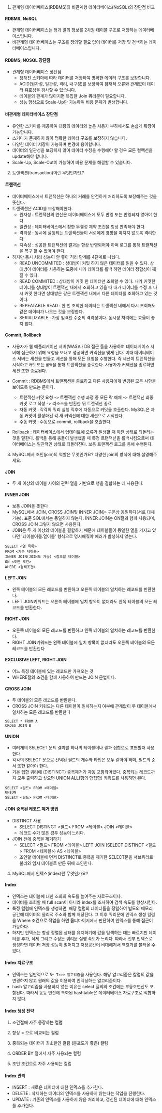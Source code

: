 1. 관계형 데이터베이스(RDBMS)와 비관계형 데이터베이스(NoSQL)의 장단점 비교

#### RDBMS, NoSQL
- 관게형 데이터베이스는 행과 열의 정보를 2차원 테이블 구조로 저장하는 데이터베이스입니다.
- 비관계형 데이터베이스는 구조를 정의할 필요 없이 데이터를 저장 및 검색하는 데이터베이스입니다.

#### RDBMS, NOSQL 장단점
- 관계형 데이터베이스 장단점
  - 정해진 스키마에 따라 데이터를 저장하여 명확한 데이터 구조를 보장합니다.
  - ACID(원자성, 일관성, 격리, 내구성)를 보장하여 잠재적 오류와 관계없이 데이터 유효성을 검사할 수 있습니다. 
  - 테이블의 관계가 많아지면 복잡한 Join 쿼리문이 필요합니다.
  - 성능 향상으로 Scale-Up만 가능하여 비용 문제가 발생합니다.

#### 비관계형 데이터베이스 장단점
  - 유연한 스키마를 제공하여 대량의 데이터와 높은 사용자 부하에서도 손쉽게 확장이 가능합니다. 
  - 스키마가 존재하지 않아 명확한 데이터 구조를 보장하지 않습니다.
  - 다양한 데이터 저장이 가능하며 변경에 용이합니다.
  - 데이터의 일관성을 보장하지 않아 데이터 수정을 수행해야 할 경우 모든 컬렉션을 update해야 합니다.
  - Scale-Up, Scale-Out이 가능하여 비용 문제를 해결할 수 있습니다. 
  
2. 트랜잭션(transaction)이란 무엇인가요?

#### 트랜잭션
- 데이터베이스에서 트랜잭션은 하나의 거래를 안전하게 처리하도록 보장해주는 것을 뜻한다.
- 트랜잭션은 ACID를 보장해야한다. 
   - 원자성 : 트랜잭션의 연산은 데이터베이스에 모두 반영 또는 반영되지 않아야 한다.
   - 일관성 : 데이터베이스에서 정한 무결성 제약 조건을 항상 만족해야 한다.
   - 격리성 : 동시에 실행되는 트랜잭션들이 서로에게 영향을 미치지 않도록 격리한다.
   - 지속성 : 성공한 트랜잭션의 결과는 항상 반영되어야 하며 로그를 통해 트랜잭션을 복구 할 수 있어야 한다. 
- 하지만 동시 처리 성능이 안 좋아 격리 단계를 4단계로 나눴다. 
   - READ UNCOMMITED : 상대방이 커밋 하지 않은 데이터를 읽을 수 있다. 상대방이 데이터를 사용하는 도중에 내가 데이터를 롤백
하면 데이터 정합성이 깨질 수 있다.  
    - READ COMMITED : 상대방이 커밋 한 데이터만 조회할 수 있다. 내가 커밋한 데이터를 상대방이 트랜잭션 내에서 조회하고 있을 때
내가 데이터를 수정 후 다시 커밋 한다면 상대방은 같은 트랜잭션 내에서 다른 데이터를 조회하고 있는 것이다.  
    - REPEATABLE READ : 한 번 조회한 데이터는 트랜잭션 내에서 다시 조회해도 같은 데이터가 나오는 것을 보장한다.
    - SERIALIZABLE : 가장 엄격한 수준의 격리성이다. 동시성 처리에는 효울이 좋지 않다.

#### Commit, Rollback
- 사용자가 웹 애플리케이션 서버(WAS)나 DB 접근 툴을 사용하여 데이터베이스 서버에 접근하기 위해 요청을 보내고 성공하면
커넥션을 맺게 된다. 이때 데이터베이스 서버는 세션을 만들고 세션을 통해 모든 요청을 수행한다. 즉 세션이 트랜잭션을 시작하고
`커밋` 또는 `롤백`을 통해 트랜잭션을 종료한다. 사용자가 커넥션을 종료하면 세션 또한 종료된다.

- Commit : RDBMS에서 트랜잭션을 종료하고 다른 사용자에게 변경된 모든 사항을 보이도록 만드는 문이다.
  - 트랜잭션 커밋 요청 -> 트랜잭션 수행 과정 중 모든 락 해체 -> 트랜잭션 최종 커밋 로그 작성 -> 리소스를 반환한 뒤 트랜잭션 종료 
  - 자동 커밋 : 각각의 쿼리 실행 직후에 자동으로 커밋을 호출한다. MySQL은 자동 커밋이 활성화된 각 새 커넥션에 대한 세션으로 시작한다.
  - 수동 커밋 : 수동으로 commit, rollback을 호출한다.

- Rollback : 데이터베이스에서 업데이트에 오류가 발생할 때 이전 상태로 되돌리는 것을 말한다. 롤백을 통해 충돌이 발생했을 때
특정 트랜잭션을 롤백시킴으로써 데이터베이스는 일관적인 상태로 되돌려진다. 보통 트랜잭션 로그를 통해 수행된다.

3. MySQL에서 조인(join)의 역할은 무엇인가요? 다양한 join의 방식에 대해 설명해주세요.

#### JOIN
- 두 개 이상의 테이블 사이의 관련 열을 기반으로 행을 결합하는 데 사용된다.

#### INNER JOIN
-  보통 JOIN을 뜻한다
- MySQL에서 JOIN, CROSS JOIN및 INNER JOIN는 구문상 동일하다(서로 대체 가능). 
표준 SQL에서는 동일하지 않는다. INNER JOIN는 ON절과 함께 사용되며, CROSS JOIN 그렇지 않으면 사용된다.
- JOIN은 두 개 이상의 테이블을 결합하기 때문에 테이블들이 동일한 열을 가지고 있다면 '테이블이름.열이름' 형식으로 명시해줘야 에러가 발생하지 않는다.
```mysql-sql
SELECT <열 목록>
FROM <기존 테이블>
INNER JOIN(JOIN도 가능) <참조할 테이블>
ON <조인 조건>
WHERE <검색조건>
```
#### LEFT JOIN
- 왼쪽 테이블의 모든 레코드를 반환하고 오른쪽 테이블의 일치하는 레코드를 반환한다.
- LEFT JOIN키워드는 오른쪽 테이블에 일치 항목이 없더라도 왼쪽 테이블의 모든 레코드를 반환한다.

#### RIGHT JOIN
- 오른쪽 테이블의 모든 레코드를 반환하고 왼쪽 테이블의 일치하는 레코드를 반환한다.
- RIGHT JOIN키워드는 왼쪽 테이블에 일치 항목이 없더라도 오른쪽 테이블의 모든 레코드를 반환한다

#### EXCLUSIVE LEFT, RIGHT JOIN
- 어느 특정 테이블에 있는 레코드만 가져오는 것
- WHERE절의 조건을 함께 사용하여 만드는 JOIN 문법이다.

#### CROSS JOIN
- 두 테이블의 모든 레코드를 반환한다.
- CROSS JOIN 키워드는 다른 테이블이 일치하는지 여부에 관계없이 두 테이블에서 일치하는 모든 레코드를 반환한다
```mysql-sql
SELECT * FROM A
CROSS JOIN B
```

#### UNION
- 여러개의 SELECET 문의 결과를 하나의 테이블이나 결과 집합으로 표현할때 사용한다
- 각각의 SELECT 문으로 선택된 필드의 개수와 타입은 모두 같아야 하며, 필드의 순서 또한 같아야 한다.
- 기본 집합 쿼리에 (DISTINCT) 중복제거가 자동 포함되어있다. 중복되는 레코드까지 모두 출력하고 싶으면 UNION ALL(행의 합집합) 키워드를 사용하면 된다.
```mysql-sql
SELECT <필드> FROM <테이블>
UNION
SELECT <필드> FROM <테이블>
```

#### JOIN 중복된 레코드 제거 방법
- DISTINCT 사용 
  - SELECT DISTINCT <필드> FROM <테이블> JOIN <테이블>
  - 레코드 수가 많은 경우 성능이 느리다.
- JOIN 전에 중복을 제거하기
  - SELECT <필드> FROM <테이블> LEFT JOIN (SELECT DISTINCT <필드> FROM <테이블>) AS <테이블>
  - 조인할 테이블에 먼저 DISTINCT로 중복을 제거한 SELECT문을 서브쿼리로 불러와 임시 테이블로 만든 뒤에 조인한다.


4. MySQL에서 인덱스(index)란 무엇인가요?

#### Index
- 인덱스는 테이블에 대한 조회의 속도를 높여주는 자료구조이다.
- 데이터를 조회할 때 full scan이 아니라 index를 조사하여 검색 속도를 향상시킨다.
- 특정 컬럼에 인덱스를 생성하면, 해당 컬럼의 데이터들을 정렬하여 별도의 메모리 공간에 데이터의 물리적 주소와 함께 저장된다.
그 이후 쿼리문에 인덱스 생성 컬럼을 Where 조건으로 작업을 하면 옵티마이저에서 판단하여 인덱스를 통해 접근이 가능하다.
- 하지만 인덱스는 항상 정렬된 상태를 유지하기에 값을 탐색하는 데는 빠르지만 데이터를 추가, 삭제 그리고 수정은 쿼리문 실행 속도가 느리다.
따라서 전부 인덱스로 생성하면 데이터 저장 성능이 떨어지고 저장공간이 비대해져서 역효과를 불러올 수 있다.

#### Index 자료구조
- 인덱스는 일반적으로 `B+-Tree 알고리즘`을 사용한다. 해당 알고리즘은 칼럼의 값을 변경하지 않고
원래의 값을 이용하여 인덱싱하는 알고리즘이다.
- hash 알고리즘을 사용하지 않는 이유는 select 질의의 조건에는 부동호연산도 포함된다. 따라서 동등 연산에
특화된 hashtable은 데이터베이스 자료구조로 적합하지 않다.

#### Index 생성 전략

1. 조건절에 자주 등장하는 컬럼

2. 항상 = 으로 비교되는 컬럼

3. 중복되는 데이터가 최소한인 컬럼 (분포도가 좋은) 컬럼

4. ORDER BY 절에서 자주 사용되는 컬럼

5. 조인 조건으로 자주 사용되는 컬럼

#### Index 관리
- INSERT : 새로운 데이터에 대한 인덱스를 추가한다.
- DELETE : 삭제하는 데이터의 인덱스를 사용하지 않는다는 작업을 진행한다.
- UPDATE : 기존의 인덱스를 사용하지 않음 처리하고, 갱신된 데이터에 대해 인덱스를 추가한다.

